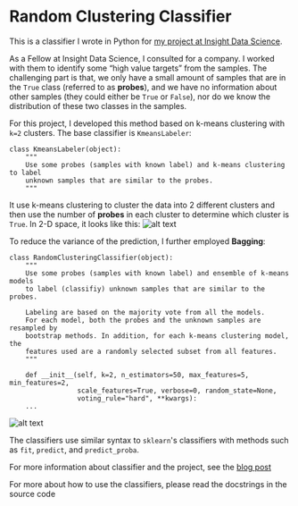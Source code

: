 # Random Clustering Classifier
This is a classifier I wrote in Python for [my project at Insight Data Science](https://medium.com/@marcus.chchuang/insight-project-ebe38a8bf9ee). 

As a Fellow at Insight Data Science, I consulted for a company. I worked with them to identify some “high value targets” from the samples. The challenging part is that, we only have a small amount of samples that are in the `True` class (referred to as **probes**), and we have no information about other samples (they could either be `True` or `False`), nor do we know the distribution of these two classes in the samples. 

For this project, I developed this method based on k-means clustering with `k=2` clusters. The base classifier is `KmeansLabeler`:

```
class KmeansLabeler(object):
    """
    Use some probes (samples with known label) and k-means clustering to label
    unknown samples that are similar to the probes.
    """
``` 

It use k-means clustering to cluster the data into 2 different clusters and then use the number of **probes** in each cluster to determine which cluster is `True`. In 2-D space, it looks like this:
![alt text](https://cdn-images-1.medium.com/max/800/1*j5B0e_QLT-n6r6oAuzoG3w.png)

To reduce the variance of the prediction, I further employed **Bagging**:

```
class RandomClusteringClassifier(object):
    """
    Use some probes (samples with known label) and ensemble of k-means models
    to label (classifiy) unknown samples that are similar to the probes.

    Labeling are based on the majority vote from all the models.
    For each model, both the probes and the unknown samples are resampled by
    bootstrap methods. In addition, for each k-means clustering model, the 
    features used are a randomly selected subset from all features.
    """

    def __init__(self, k=2, n_estimators=50, max_features=5, min_features=2,
                 scale_features=True, verbose=0, random_state=None,
                 voting_rule="hard", **kwargs):
    ...
```
![alt text](https://cdn-images-1.medium.com/max/800/1*OOTcakHnjIElhLmKbRSWpw.png)


The classifiers use similar syntax to `sklearn`'s classifiers with methods such as `fit`, `predict`, and `predict_proba`.


For more information about classifier and the project, see the [blog post](https://medium.com/@marcus.chchuang/insight-project-ebe38a8bf9ee)

For more about how to use the classifiers, please read the docstrings in the source code


